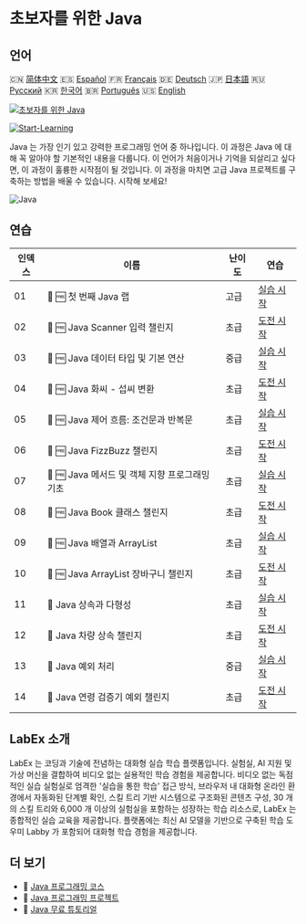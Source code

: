 # 초보자를 위한 Java

## 언어

🇨🇳 [简体中文](README_zh.md) 🇪🇸 [Español](README_es.md) 🇫🇷 [Français](README_fr.md) 🇩🇪 [Deutsch](README_de.md) 🇯🇵 [日本語](README_ja.md) 🇷🇺 [Русский](README_ru.md) 🇰🇷 [한국어](README_ko.md) 🇧🇷 [Português](README_pt.md) 🇺🇸 [English](README.md) 

[![초보자를 위한 Java](https://cover-creator.labex.io/java-for-beginners.png?lang=ko)](https://labex.io/ko/courses/java-for-beginners)

[![Start-Learning](https://img.shields.io/badge/Start-Learning-whitesmoke?style=for-the-badge)](https://labex.io/ko/courses/java-for-beginners)

Java 는 가장 인기 있고 강력한 프로그래밍 언어 중 하나입니다. 이 과정은 Java 에 대해 꼭 알아야 할 기본적인 내용을 다룹니다. 이 언어가 처음이거나 기억을 되살리고 싶다면, 이 과정이 훌륭한 시작점이 될 것입니다. 이 과정을 마치면 고급 Java 프로젝트를 구축하는 방법을 배울 수 있습니다. 시작해 보세요!

![Java](https://img.shields.io/badge/Java-whitesmoke?style=for-the-badge&logo=java)


## 연습

|   인덱스 | 이름                                           | 난이도   | 연습                                                                                                                                 |
|----------|------------------------------------------------|----------|--------------------------------------------------------------------------------------------------------------------------------------|
|       01 | 📖 🆓 첫 번째 Java 랩                          | 고급     | <a target='_blank' href='https://labex.io/ko/tutorials/java-your-first-java-lab-411751'>실습 시작</a>                                |
|       02 | 🎯 🆓 Java Scanner 입력 챌린지                 | 초급     | <a target='_blank' href='https://labex.io/ko/tutorials/java-java-scanner-input-challenge-413835'>도전 시작</a>                       |
|       03 | 📖 🆓 Java 데이터 타입 및 기본 연산            | 중급     | <a target='_blank' href='https://labex.io/ko/tutorials/java-java-data-types-and-basic-operations-413744'>실습 시작</a>               |
|       04 | 🎯 🆓 Java 화씨 - 섭씨 변환                    | 초급     | <a target='_blank' href='https://labex.io/ko/tutorials/java-java-fahrenheit-to-celsius-conversion-413851'>도전 시작</a>              |
|       05 | 📖 🆓 Java 제어 흐름: 조건문과 반복문          | 초급     | <a target='_blank' href='https://labex.io/ko/tutorials/java-java-control-flow-conditionals-and-loops-413751'>실습 시작</a>           |
|       06 | 🎯 🆓 Java FizzBuzz 챌린지                     | 초급     | <a target='_blank' href='https://labex.io/ko/tutorials/java-java-fizzbuzz-challenge-413852'>도전 시작</a>                            |
|       07 | 📖 🆓 Java 메서드 및 객체 지향 프로그래밍 기초 | 초급     | <a target='_blank' href='https://labex.io/ko/tutorials/java-java-methods-and-basic-object-oriented-programming-413809'>실습 시작</a> |
|       08 | 🎯 🆓 Java Book 클래스 챌린지                  | 초급     | <a target='_blank' href='https://labex.io/ko/tutorials/java-java-book-class-challenge-413850'>도전 시작</a>                          |
|       09 | 📖 🆓 Java 배열과 ArrayList                    | 초급     | <a target='_blank' href='https://labex.io/ko/tutorials/java-java-arrays-and-arraylists-413820'>실습 시작</a>                         |
|       10 | 🎯 🆓 Java ArrayList 장바구니 챌린지           | 초급     | <a target='_blank' href='https://labex.io/ko/tutorials/java-java-arraylist-shopping-cart-challenge-413849'>도전 시작</a>             |
|       11 | 📖  Java 상속과 다형성                         | 초급     | <a target='_blank' href='https://labex.io/ko/tutorials/java-java-inheritance-and-polymorphism-413825'>실습 시작</a>                  |
|       12 | 🎯  Java 차량 상속 챌린지                      | 초급     | <a target='_blank' href='https://labex.io/ko/tutorials/java-java-vehicle-inheritance-challenge-413854'>도전 시작</a>                 |
|       13 | 📖  Java 예외 처리                             | 중급     | <a target='_blank' href='https://labex.io/ko/tutorials/java-java-exception-handling-413830'>실습 시작</a>                            |
|       14 | 🎯  Java 연령 검증기 예외 챌린지               | 초급     | <a target='_blank' href='https://labex.io/ko/tutorials/java-java-age-validator-exception-challenge-413848'>도전 시작</a>             |

## LabEx 소개

LabEx 는 코딩과 기술에 전념하는 대화형 실습 학습 플랫폼입니다. 실험실, AI 지원 및 가상 머신을 결합하여 비디오 없는 실용적인 학습 경험을 제공합니다. 비디오 없는 독점적인 실습 실험실로 엄격한 '실습을 통한 학습' 접근 방식, 브라우저 내 대화형 온라인 환경에서 자동화된 단계별 확인, 스킬 트리 기반 시스템으로 구조화된 콘텐츠 구성, 30 개의 스킬 트리와 6,000 개 이상의 실험실을 포함하는 성장하는 학습 리소스로, LabEx 는 종합적인 실습 교육을 제공합니다. 플랫폼에는 최신 AI 모델을 기반으로 구축된 학습 도우미 Labby 가 포함되어 대화형 학습 경험을 제공합니다.

## 더 보기

- 🔗 [Java 프로그래밍 코스](https://github.com/labex-labs/awesome-programming-courses)
- 🔗 [Java 프로그래밍 프로젝트](https://github.com/labex-labs/awesome-programming-projects)
- 🔗 [Java 무료 튜토리얼](https://github.com/labex-labs/java-free-tutorials)

